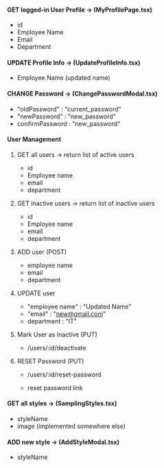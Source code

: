 #### GET logged-in User Profile -> (MyProfilePage.tsx)

- id 
- Employee Name
- Email 
- Department 

#### UPDATE Profile Info -> (UpdateProfileInfo.tsx)

- Employee Name (updated name)

#### CHANGE Password -> (ChangePasswordModal.tsx)

- "oldPassword" : "current_password"
- "newPassword" : "new_password"
- confirmPassword : "new_password"

#### User Management 

1. GET all users -> return list of active users 

    - id 
    - Employee name 
    - email 
    - department 

2. GET inactive users -> return list of inactive users 

    - id
    - Employee name 
    - email 
    - department 

3. ADD user (POST)

    - employee name 
    - email 
    - department 

4. UPDATE user 

    - "employee name" : "Updated Name"  
    - "email" : "new@gmail.com" 
    - department : "IT"

5. Mark User as Inactive (PUT)

    - /users/:id/deactivate 

6. RESET Password (PUT)

    - /users/:id/reset-password 

    - reset password link 

#### GET all styles ->  (SamplingStyles.tsx)

- styleName
- image (implemented somewhere else)

#### ADD new style -> (AddStyleModal.tsx)

- styleName